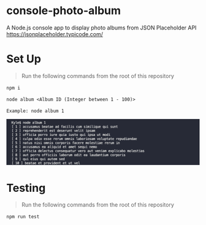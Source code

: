 # console-photo-album
<!-- ![console-photo-album](./preview.png) -->

A Node.js console app to display photo albums from JSON Placeholder API https://jsonplaceholder.typicode.com/

# Set Up
> Run the following commands from the root of this repository
```
npm i
```
```
node album <Album ID (Integer between 1 - 100)>
```
```
Example: node album 1
```
![console-photo-album](./example.png)

# Testing
> Run the following commands from the root of this repository
```
npm run test
```